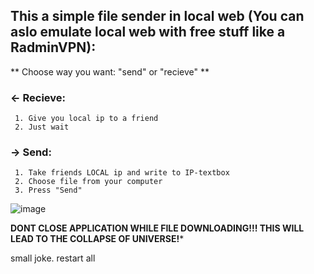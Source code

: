 ## This a simple file sender in local web (You can aslo emulate local web with free stuff like a RadminVPN):
** Choose way you want: "send" or "recieve" **
###     <- Recieve:
     1. Give you local ip to a friend
     2. Just wait
        
###     -> Send:
     1. Take friends LOCAL ip and write to IP-textbox 
     2. Choose file from your computer
     3. Press "Send"
![image](https://github.com/Lion6477/SK-file-sender/assets/104906557/dbd1f47f-de91-4558-8988-a59c1530909f)

**DONT CLOSE APPLICATION WHILE FILE DOWNLOADING!!! THIS WILL LEAD TO THE COLLAPSE OF UNIVERSE!***

small joke. restart all
  

